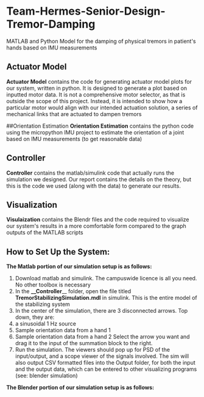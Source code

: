 # Team-Hermes-Senior-Design-Tremor-Damping
MATLAB and Python Model for the damping of physical tremors in patient's hands based on IMU measurements

## Actuator Model
**Actuator Model** contains the code for generating actuator model plots for our system, written in python. It is designed to
generate a plot based on inputted motor data. It is not a comprehensive motor selector, as that is outside 
the scope of this project. Instead, it is intended to show how a particular motor would align with our intended
actuation solution, a series of mechanical links that are actuated to dampen tremors

##Orientation Estimation
**Orientation Estimation** contains the python code using the micropython IMU project to estimate the orientation of a joint based on IMU measurements (to get reasonable data)

## Controller
**Controller** contains the matlab/simulink code that actually runs the simulation we designed. Our report contains the details
on the theory, but this is the code we used (along with the data) to generate our results. 

## Visualization
**Visulaization** contains the Blendr files and the code required to visualize our system's results in a more comfortable
form compared to the graph outputs of the MATLAB scripts

## How to Set Up the System: 
**The Matlab portion of our simulation setup is as follows:**
1. Download matlab and simulink. The campuswide licence is all you need. No other toolbox is necessary
2. In the **__Controller**__ folder, open the file titled __TremorStabilizingSimulation.mdl__ in simulink. This is the entire model of the      stabilizing system
3. In the center of the simulation, there are 3 disconnected arrows. Top down, they are:
  1. a sinusoidal 1 Hz source
  2. Sample orientation data from a hand 1
  3. Sample orientation data from a hand 2
  Select the arrow you want and drag it to the input of the summation block to the right. 
4. Run the simulation. The viewers should pop up for PSD of the input/output, and a scope viewer of the signals involved. The sim will also output CSV formatted files into the Output folder, for both the input and the output data, which can be entered to other visualizing programs (see: blender simulation)

**The Blender portion of our simulation setup is as follows:**

